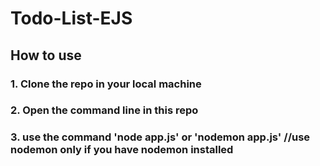 # Todo-List-EJS
## How to use
### 1. Clone the repo in your local machine
### 2. Open the command line in this repo
### 3. use the command 'node app.js' or 'nodemon app.js' //use nodemon only if you have nodemon installed
